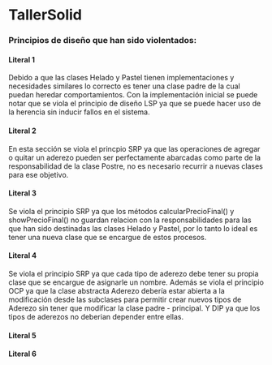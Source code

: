 # TallerSolid

### Principios de diseño que han sido violentados: 

#### Literal 1
Debido a que las clases Helado y Pastel tienen implementaciones y necesidades similares lo correcto es tener una clase padre de la cual puedan heredar comportamientos. Con la implementación inicial se puede notar que se viola el principio de diseño LSP ya que se puede hacer uso de la herencia sin inducir fallos en el sistema.

#### Literal 2
En esta sección se viola el princpio SRP ya que las operaciones de agregar o quitar un aderezo pueden ser perfectamente abarcadas como parte de la responsabilidad de la clase Postre, no es necesario recurrir a nuevas clases para ese objetivo.

#### Literal 3
Se viola el principio SRP ya que los métodos calcularPrecioFinal() y  showPrecioFinal() no guardan relacion con la responsabilidades para las que han sido destinadas las clases Helado y Pastel, por lo tanto lo ideal es tener una nueva clase que se encargue de estos procesos. 

#### Literal 4
Se viola el principio SRP ya que cada tipo de aderezo debe tener su propia clase que se encargue de asignarle un nombre. Además se viola el principio OCP ya que la clase abstracta Aderezo debería estar abierta a la modificación desde las subclases para permitir crear nuevos tipos de Aderezo sin tener que modificar la clase padre - principal. Y DIP ya que los tipos de aderezos no deberian depender entre ellas.

#### Literal 5


#### Literal 6
